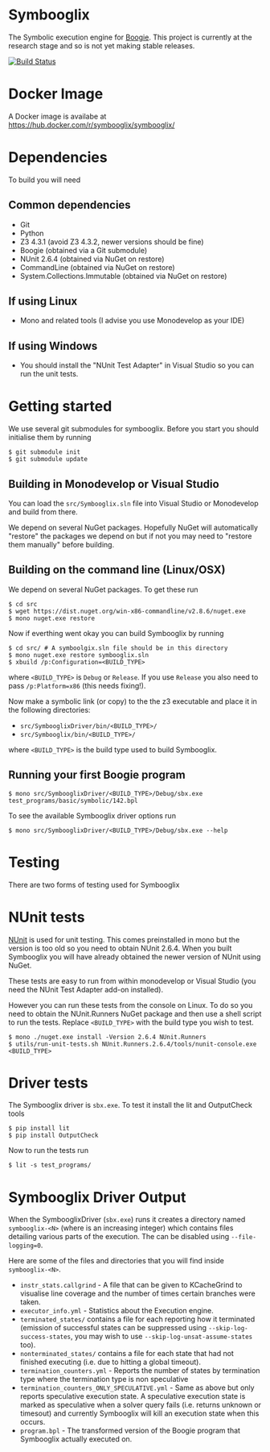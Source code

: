 # Symbooglix

The Symbolic execution engine for [Boogie](http://research.microsoft.com/en-us/projects/boogie/). This project
is currently at the research stage and so is not yet making stable releases.

[![Build Status](https://travis-ci.org/symbooglix/symbooglix.svg?branch=master)](https://travis-ci.org/symbooglix/symbooglix)

# Docker Image

A Docker image is availabe at https://hub.docker.com/r/symbooglix/symbooglix/

# Dependencies

To build you will need

## Common dependencies

- Git
- Python
- Z3 4.3.1 (avoid Z3 4.3.2, newer versions should be fine)
- Boogie (obtained via a Git submodule)
- NUnit 2.6.4 (obtained via NuGet on restore)
- CommandLine (obtained via NuGet on restore)
- System.Collections.Immutable (obtained via NuGet on restore)

## If using Linux

- Mono and related tools (I advise you use Monodevelop as your IDE)

## If using Windows

- You should install the "NUnit Test Adapter" in Visual Studio so you can run the unit tests.

# Getting started

We use several git submodules for symbooglix. Before you start you should initialise them by running

```
$ git submodule init
$ git submodule update
```

## Building in Monodevelop or Visual Studio

You can load the ``src/Symbooglix.sln`` file into Visual Studio or Monodevelop and build from there.

We depend on several NuGet packages. Hopefully NuGet will automatically "restore" the packages we depend
on but if not you may need to "restore them manually" before building.

## Building on the command line (Linux/OSX)

We depend on several NuGet packages. To get these run

```
$ cd src
$ wget https://dist.nuget.org/win-x86-commandline/v2.8.6/nuget.exe
$ mono nuget.exe restore
```

Now if everthing went okay you can build Symbooglix by running

```
$ cd src/ # A symboolgix.sln file should be in this directory
$ mono nuget.exe restore symbooglix.sln
$ xbuild /p:Configuration=<BUILD_TYPE>
```

where ``<BUILD_TYPE>`` is ``Debug`` or ``Release``. If you use ``Release`` you also need
to pass ``/p:Platform=x86`` (this needs fixing!).

Now make a symbolic link (or copy) to the the z3 executable and place it in the following directories:

* ``src/SymbooglixDriver/bin/<BUILD_TYPE>/``
* ``src/Symbooglix/bin/<BUILD_TYPE>/``

where ``<BUILD_TYPE>`` is the build type used to build Symbooglix.

## Running your first Boogie program

```
$ mono src/SymbooglixDriver/<BUILD_TYPE>/Debug/sbx.exe test_programs/basic/symbolic/142.bpl
```

To see the available Symbooglix driver options run

```
$ mono src/SymbooglixDriver/<BUILD_TYPE>/Debug/sbx.exe --help
```

# Testing

There are two forms of testing used for Symbooglix

# NUnit tests

[NUnit](https://github.com/nunit) is used for unit testing. This comes preinstalled
in mono but the version is too old so you need to obtain NUnit 2.6.4. When you built
Symbooglix you will have already obtained the newer version of NUnit using NuGet.

These tests are easy to run from within monodevelop or Visual Studio (you need the NUnit Test Adapter add-on installed).

However you can run these tests from the console on Linux. To do so you need
to obtain the NUnit.Runners NuGet package and then use a shell script to run
the tests. Replace ``<BUILD_TYPE>`` with the build type you wish to test.

```
$ mono ./nuget.exe install -Version 2.6.4 NUnit.Runners
$ utils/run-unit-tests.sh NUnit.Runners.2.6.4/tools/nunit-console.exe <BUILD_TYPE>
```

# Driver tests

The Symbooglix driver is ``sbx.exe``. To test it install the lit and OutputCheck tools

```
$ pip install lit
$ pip install OutputCheck
```

Now to run the tests run

```
$ lit -s test_programs/
```

# Symbooglix Driver Output

When the SymbooglixDriver (``sbx.exe``) runs it creates a directory named
``symbooglix-<N>`` (where <N> is an increasing integer) which contains files
detailing various parts of the execution.  The can be disabled using
``--file-logging=0``.

Here are some of the files and directories that you will find inside ``symbooglix-<N>``.

* ``instr_stats.callgrind`` - A file that can be given to KCacheGrind to visualise line coverage and the number of times certain branches were taken.
* ``executor_info.yml`` - Statistics about the Execution engine.
* ``terminated_states/`` contains a file for each reporting how it terminated (emission of successful states can be suppressed using ``--skip-log-success-states``, you may wish to use ``--skip-log-unsat-assume-states`` too).
* ``nonterminated_states/`` contains a file for each state that had not finished executing (i.e. due to hitting a global timeout).
* ``termination_counters.yml`` - Reports the number of states by termination type where the termination type is non speculative
* ``termination_counters_ONLY_SPECULATIVE.yml`` - Same as above but only reports speculative execution state. A speculative execution state is marked as speculative when a solver query fails (i.e. returns unknown or timesout) and currently Symbooglix will kill an execution state when this occurs.
* ``program.bpl`` - The transformed version of the Boogie program that Symbooglix actually executed on.
